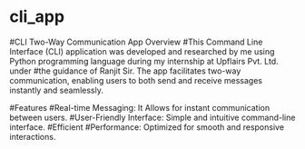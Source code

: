 # cli_app
#CLI Two-Way Communication App Overview 
#This Command Line Interface (CLI) application was developed and researched by me using Python programming language during my internship at Upflairs Pvt. Ltd. under #the guidance of Ranjit Sir. The app facilitates two-way communication, enabling users to both send and receive messages instantly and seamlessly.

#Features 
#Real-time Messaging: It Allows for instant communication between users. 
#User-Friendly Interface: Simple and intuitive command-line interface. 
#Efficient 
#Performance: Optimized for smooth and responsive interactions.
